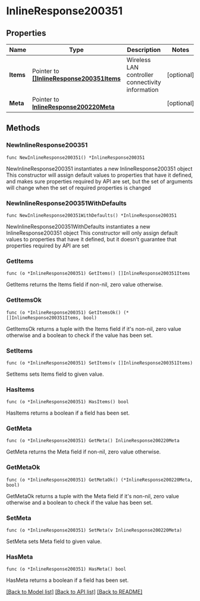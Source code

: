 # InlineResponse200351

## Properties

Name | Type | Description | Notes
------------ | ------------- | ------------- | -------------
**Items** | Pointer to [**[]InlineResponse200351Items**](InlineResponse200351Items.md) | Wireless LAN controller connectivity information | [optional] 
**Meta** | Pointer to [**InlineResponse200220Meta**](InlineResponse200220Meta.md) |  | [optional] 

## Methods

### NewInlineResponse200351

`func NewInlineResponse200351() *InlineResponse200351`

NewInlineResponse200351 instantiates a new InlineResponse200351 object
This constructor will assign default values to properties that have it defined,
and makes sure properties required by API are set, but the set of arguments
will change when the set of required properties is changed

### NewInlineResponse200351WithDefaults

`func NewInlineResponse200351WithDefaults() *InlineResponse200351`

NewInlineResponse200351WithDefaults instantiates a new InlineResponse200351 object
This constructor will only assign default values to properties that have it defined,
but it doesn't guarantee that properties required by API are set

### GetItems

`func (o *InlineResponse200351) GetItems() []InlineResponse200351Items`

GetItems returns the Items field if non-nil, zero value otherwise.

### GetItemsOk

`func (o *InlineResponse200351) GetItemsOk() (*[]InlineResponse200351Items, bool)`

GetItemsOk returns a tuple with the Items field if it's non-nil, zero value otherwise
and a boolean to check if the value has been set.

### SetItems

`func (o *InlineResponse200351) SetItems(v []InlineResponse200351Items)`

SetItems sets Items field to given value.

### HasItems

`func (o *InlineResponse200351) HasItems() bool`

HasItems returns a boolean if a field has been set.

### GetMeta

`func (o *InlineResponse200351) GetMeta() InlineResponse200220Meta`

GetMeta returns the Meta field if non-nil, zero value otherwise.

### GetMetaOk

`func (o *InlineResponse200351) GetMetaOk() (*InlineResponse200220Meta, bool)`

GetMetaOk returns a tuple with the Meta field if it's non-nil, zero value otherwise
and a boolean to check if the value has been set.

### SetMeta

`func (o *InlineResponse200351) SetMeta(v InlineResponse200220Meta)`

SetMeta sets Meta field to given value.

### HasMeta

`func (o *InlineResponse200351) HasMeta() bool`

HasMeta returns a boolean if a field has been set.


[[Back to Model list]](../README.md#documentation-for-models) [[Back to API list]](../README.md#documentation-for-api-endpoints) [[Back to README]](../README.md)


